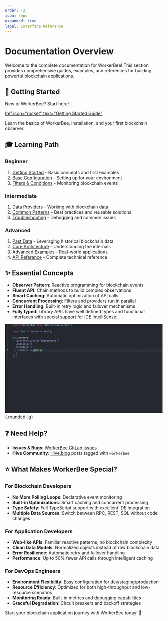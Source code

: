 ```yaml
---
order: -2
icon: repo
expanded: true
label: Interface Reference
---
```


# Documentation Overview

Welcome to the complete documentation for WorkerBee! This section provides comprehensive guides, examples, and references for building powerful blockchain applications.

## :rocket: Getting Started

New to WorkerBee? Start here!

[!ref icon="rocket" text="Getting Started Guide"](./getting-started/)

Learn the basics of WorkerBee, installation, and your first blockchain observer.

## :mortar_board: Learning Path

### Beginner

1. [Getting Started](./getting-started/) - Basic concepts and first examples
2. [Base Configuration](./base-configuration/) - Setting up for your environment
3. [Filters & Conditions](./filters/) - Monitoring blockchain events

### Intermediate

1. [Data Providers](./providers/) - Working with blockchain data
2. [Common Patterns](./patterns/) - Best practices and reusable solutions
3. [Troubleshooting](./troubleshooting/) - Debugging and common issues

### Advanced

1. [Past Data](./past-data/) - Leveraging historical blockchain data
2. [Core Architecture](./core-architecture/) - Understanding the internals
3. [Advanced Examples](./examples/) - Real-world applications
4. [API Reference](./api-reference/) - Complete technical reference

## :sparkles: Essential Concepts

- **Observer Pattern**: Reactive programming for blockchain events
- **Fluent API**: Chain methods to build complex observations
- **Smart Caching**: Automatic optimization of API calls
- **Concurrent Processing**: Filters and providers run in parallel
- **Error Handling**: Built-in retry logic and failover mechanisms
- **Fully typed**: Library APIs have well defined types and functional interfaces with special support for IDE IntelliSense:

![](../static/wb-fully-typed.gif){.rounded-lg}

## :question: Need Help?

- **Issues & Bugs**: [WorkerBee GitLab Issues](https://gitlab.syncad.com/hive/workerbee/-/issues)
- **Hive Community**: [Hive.blog](https://hive.blog) posts tagged with `workerbee`

## :star: What Makes WorkerBee Special?

### For Blockchain Developers

- **No More Polling Loops**: Declarative event monitoring
- **Built-in Optimizations**: Smart caching and concurrent processing
- **Type Safety**: Full TypeScript support with excellent IDE integration
- **Multiple Data Sources**: Switch between RPC, REST, SQL without code changes

### For Application Developers

- **Web-like APIs**: Familiar reactive patterns, no blockchain complexity
- **Clean Data Models**: Normalized objects instead of raw blockchain data
- **Error Resilience**: Automatic retry and failover handling
- **Performance**: Up to 50% fewer API calls through intelligent caching

### For DevOps Engineers

- **Environment Flexibility**: Easy configuration for dev/staging/production
- **Resource Efficiency**: Optimized for both high-throughput and low-resource scenarios
- **Monitoring Ready**: Built-in metrics and debugging capabilities
- **Graceful Degradation**: Circuit breakers and backoff strategies

Start your blockchain application journey with WorkerBee today! :bee:
